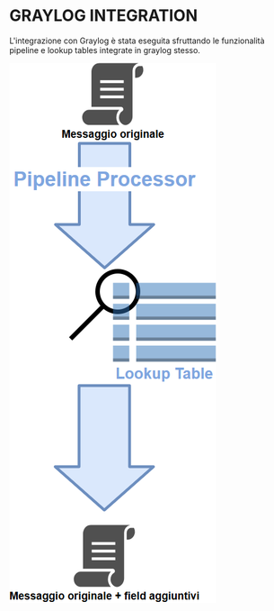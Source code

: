 # GRAYLOG INTEGRATION
L'integrazione con Graylog è stata eseguita sfruttando le funzionalità pipeline e lookup tables integrate in graylog stesso.

![l'architettura implementata](/img/Pipeline&#32;Diagram.png)
